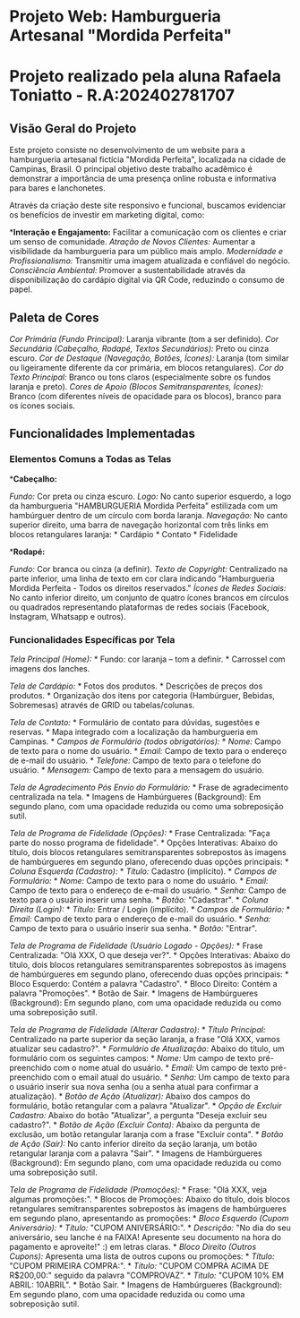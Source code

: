# Projeto Web: Hamburgueria Artesanal "Mordida Perfeita"
# Projeto realizado pela aluna Rafaela Toniatto  - R.A:202402781707

## Visão Geral do Projeto

Este projeto consiste no desenvolvimento de um website para a hamburgueria artesanal fictícia "Mordida Perfeita", localizada na cidade de Campinas, Brasil. O principal objetivo deste trabalho acadêmico é demonstrar a importância de uma presença online robusta e informativa para bares e lanchonetes.

Através da criação deste site responsivo e funcional, buscamos evidenciar os benefícios de investir em marketing digital, como:

***Interação e Engajamento:** Facilitar a comunicação com os clientes e criar um senso de comunidade.
 *Atração de Novos Clientes:* Aumentar a visibilidade da hamburgueria para um público mais amplo.
 *Modernidade e Profissionalismo:* Transmitir uma imagem atualizada e confiável do negócio.
 *Consciência Ambiental:* Promover a sustentabilidade através da disponibilização do cardápio digital via QR Code, reduzindo o consumo de papel.

## Paleta de Cores

 *Cor Primária (Fundo Principal):* Laranja vibrante (tom a ser definido).
 *Cor Secundária (Cabeçalho, Rodapé, Textos Secundários):* Preto ou cinza escuro.
 *Cor de Destaque (Navegação, Botões, Ícones):* Laranja (tom similar ou ligeiramente diferente da cor primária, em blocos retangulares).
 *Cor do Texto Principal:* Branco ou tons claros (especialmente sobre os fundos laranja e preto).
 *Cores de Apoio (Blocos Semitransparentes, Ícones):* Branco (com diferentes níveis de opacidade para os blocos), branco para os ícones sociais.

## Funcionalidades Implementadas

### Elementos Comuns a Todas as Telas

***Cabeçalho:**

 *Fundo:* Cor preta ou cinza escuro.
 *Logo:* No canto superior esquerdo, a logo da hamburgueria "HAMBURGUERIA Mordida Perfeita" estilizada com um hambúrguer dentro de um círculo com borda laranja.
 *Navegação:* No canto superior direito, uma barra de navegação horizontal com três links em blocos retangulares laranja:
    * Cardápio
    * Contato
    * Fidelidade

***Rodapé:**

 *Fundo:* Cor branca ou cinza (a definir).
 *Texto de Copyright:* Centralizado na parte inferior, uma linha de texto em cor clara indicando "Hamburgueria Mordida Perfeita - Todos os direitos reservados."
 *Ícones de Redes Sociais:* No canto inferior direito, um conjunto de quatro ícones brancos em círculos ou quadrados representando plataformas de redes sociais (Facebook, Instagram, Whatsapp e outros).

### Funcionalidades Específicas por Tela

 *Tela Principal (Home):*
    * Fundo: cor laranja – tom a definir.
    * Carrossel com imagens dos lanches.

 *Tela de Cardápio:*
    * Fotos dos produtos.
    * Descrições de preços dos produtos.
    * Organização dos itens por categoria (Hambúrguer, Bebidas, Sobremesas) através de GRID ou tabelas/colunas.

 *Tela de Contato:*
    * Formulário de contato para dúvidas, sugestões e reservas.
    * Mapa integrado com a localização da hamburgueria em Campinas.
    * *Campos de Formulário (todos obrigatórios):*
        * *Nome:* Campo de texto para o nome do usuário.
        * *Email:* Campo de texto para o endereço de e-mail do usuário.
        * *Telefone:* Campo de texto para o telefone do usuário.
        * *Mensagem:* Campo de texto para a mensagem do usuário.

 *Tela de Agradecimento Pós Envio do Formulário:*
    * Frase de agradecimento centralizada na tela.
    * Imagens de Hambúrgueres (Background): Em segundo plano, com uma opacidade reduzida ou como uma sobreposição sutil.

 *Tela de Programa de Fidelidade (Opções):*
    * Frase Centralizada: "Faça parte do nosso programa de fidelidade".
    * Opções Interativas: Abaixo do título, dois blocos retangulares semitransparentes sobrepostos às imagens de hambúrgueres em segundo plano, oferecendo duas opções principais:
    * *Coluna Esquerda (Cadastro):*
        * *Título:* Cadastro (implícito).
        * *Campos de Formulário:*
            * *Nome:* Campo de texto para o nome do usuário.
            * *Email:* Campo de texto para o endereço de e-mail do usuário.
            * *Senha:* Campo de texto para o usuário inserir uma senha.
        * *Botão:* "Cadastrar".
    * *Coluna Direita (Login):*
        * *Título:* Entrar / Login (implícito).
        * *Campos de Formulário:*
            * *Email:* Campo de texto para o endereço de e-mail do usuário.
            * *Senha:* Campo de texto para o usuário inserir sua senha.
        * *Botão:* "Entrar".

 *Tela de Programa de Fidelidade (Usuário Logado - Opções):*
    * Frase Centralizada: "Olá XXX, O que deseja ver?".
    * Opções Interativas: Abaixo do título, dois blocos retangulares semitransparentes sobrepostos às imagens de hambúrgueres em segundo plano, oferecendo duas opções principais:
        * Bloco Esquerdo: Contém a palavra "Cadastro".
        * Bloco Direito: Contém a palavra "Promoções".
    * Botão de Sair.
    * Imagens de Hambúrgueres (Background): Em segundo plano, com uma opacidade reduzida ou como uma sobreposição sutil.

 *Tela de Programa de Fidelidade (Alterar Cadastro):*
    * *Título Principal:* Centralizado na parte superior da seção laranja, a frase "Olá XXX, vamos atualizar seu cadastro?".
    * *Formulário de Atualização:* Abaixo do título, um formulário com os seguintes campos:
        * *Nome:* Um campo de texto pré-preenchido com o nome atual do usuário.
        * *Email:* Um campo de texto pré-preenchido com o email atual do usuário.
        * *Senha:* Um campo de texto para o usuário inserir sua nova senha (ou a senha atual para confirmar a atualização).
    * *Botão de Ação (Atualizar):* Abaixo dos campos do formulário, botão retangular com a palavra "Atualizar".
    * *Opção de Excluir Cadastro:* Abaixo do botão "Atualizar", a pergunta "Deseja excluir seu cadastro?".
    * *Botão de Ação (Excluir Conta):* Abaixo da pergunta de exclusão, um botão retangular laranja com a frase "Excluir conta".
    * *Botão de Ação (Sair):* No canto inferior direito da seção laranja, um botão retangular laranja com a palavra "Sair".
    * Imagens de Hambúrgueres (Background): Em segundo plano, com uma opacidade reduzida ou como uma sobreposição sutil.

 *Tela de Programa de Fidelidade (Promoções):*
    * Frase: "Olá XXX, veja algumas promoções:".
    * Blocos de Promoções: Abaixo do título, dois blocos retangulares semitransparentes sobrepostos às imagens de hambúrgueres em segundo plano, apresentando as promoções:
        * *Bloco Esquerdo (Cupom Aniversário):*
            * *Título:* "CUPOM ANIVERSÁRIO:".
            * *Descrição:* "No dia do seu aniversário, seu lanche é na FAIXA! Apresente seu documento na hora do pagamento e aproveite!" :) em letras claras.
        * *Bloco Direito (Outros Cupons):* Apresenta uma lista de outros cupons ou promoções:
            * *Título:* "CUPOM PRIMEIRA COMPRA:".
            * *Título:* "CUPOM COMPRA ACIMA DE R$200,00:" seguido da palavra "COMPROVAZ”.
            * *Título:* "CUPOM 10% EM ABRIL: 10ABRIL".
    * Botão Sair.
    * Imagens de Hambúrgueres (Background): Em segundo plano, com uma opacidade reduzida ou como uma sobreposição sutil.
